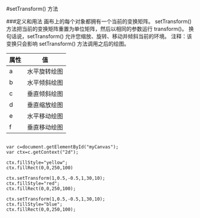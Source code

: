 #setTransform() 方法

###定义和用法
画布上的每个对象都拥有一个当前的变换矩阵。
setTransform() 方法把当前的变换矩阵重置为单位矩阵，然后以相同的参数运行 transform()。
换句话说，setTransform() 允许您缩放、旋转、移动并倾斜当前的环境。
注释：该变换只会影响 setTransform() 方法调用之后的绘图。


|属性|值
|-----|----|
|a   |水平旋转绘图
|b   |水平倾斜绘图
|c   |垂直倾斜绘图
|d   |垂直缩放绘图
|e   |水平移动绘图
|f   |垂直移动绘图



```

var c=document.getElementById("myCanvas");
var ctx=c.getContext("2d");

ctx.fillStyle="yellow";
ctx.fillRect(0,0,250,100)

ctx.setTransform(1,0.5,-0.5,1,30,10);
ctx.fillStyle="red";
ctx.fillRect(0,0,250,100);

ctx.setTransform(1,0.5,-0.5,1,30,10);
ctx.fillStyle="blue";
ctx.fillRect(0,0,250,100);


```